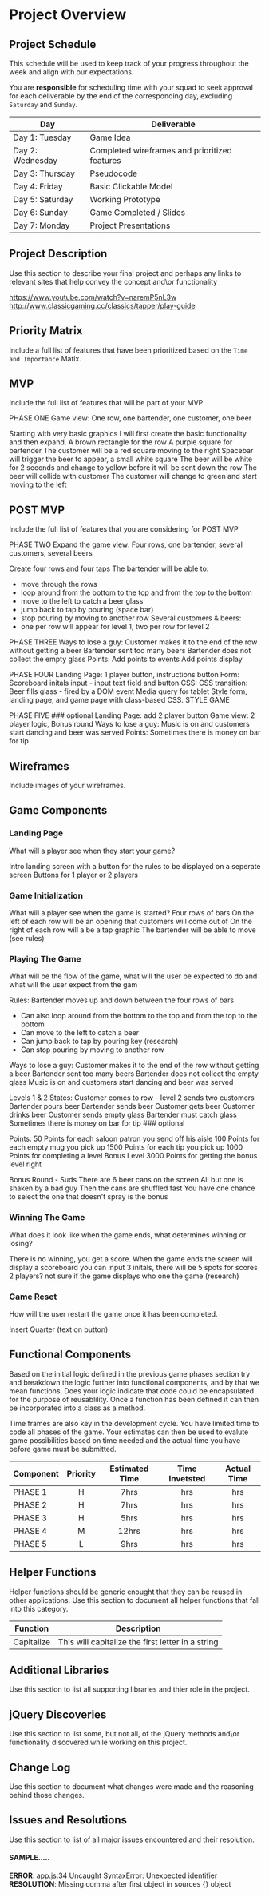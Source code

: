 # Project Overview

## Project Schedule

This schedule will be used to keep track of your progress throughout the week and align with our expectations.

You are **responsible** for scheduling time with your squad to seek approval for each deliverable by the end of the corresponding day, excluding `Saturday` and `Sunday`.

| Day              | Deliverable                                   |
| ---------------- | --------------------------------------------- |
| Day 1: Tuesday   | Game Idea                                     |
| Day 2: Wednesday | Completed wireframes and prioritized features |
| Day 3: Thursday  | Pseudocode                                    |
| Day 4: Friday    | Basic Clickable Model                         |
| Day 5: Saturday  | Working Prototype                             |
| Day 6: Sunday    | Game Completed / Slides                       |
| Day 7: Monday    | Project Presentations                         |

## Project Description

Use this section to describe your final project and perhaps any links to relevant sites that help convey the concept and\or functionality

https://www.youtube.com/watch?v=naremP5nL3w
http://www.classicgaming.cc/classics/tapper/play-guide

## Priority Matrix

Include a full list of features that have been prioritized based on the `Time and Importance` Matix.

## MVP

Include the full list of features that will be part of your MVP

<!-- Two views: a landing view (1 player button) and a game view -->

PHASE ONE
Game view: One row, one bartender, one customer, one beer

Starting with very basic graphics I will first create the basic functionality and then expand.
A brown rectangle for the row
A purple square for bartender
The customer will be a red square moving to the right
Spacebar will trigger the beer to appear, a small white square
The beer will be white for 2 seconds and change to yellow before it will be sent down the row
The beer will collide with customer
The customer will change to green and start moving to the left

## POST MVP

Include the full list of features that you are considering for POST MVP

PHASE TWO
Expand the game view: Four rows, one bartender, several customers, several beers

Create four rows and four taps
The bartender will be able to:

* move through the rows
* loop around from the bottom to the top and from the top to the bottom
* move to the left to catch a beer glass
* jump back to tap by pouring (space bar)
* stop pouring by moving to another row
  Several customers & beers:
* one per row will appear for level 1, two per row for level 2

PHASE THREE
Ways to lose a guy:
Customer makes it to the end of the row without getting a beer
Bartender sent too many beers
Bartender does not collect the empty glass
Points:
Add points to events
Add points display

PHASE FOUR
Landing Page: 1 player button, instructions button
Form:
Scoreboard initals input - input text field and button
CSS:
CSS transition: Beer fills glass - fired by a DOM event
Media query for tablet
Style form, landing page, and game page with class-based CSS.
STYLE GAME

PHASE FIVE ### optional
Landing Page: add 2 player button
Game view: 2 player logic, Bonus round
Ways to lose a guy:
Music is on and customers start dancing and beer was served
Points:
Sometimes there is money on bar for tip

## Wireframes

Include images of your wireframes.

## Game Components

### Landing Page

What will a player see when they start your game?

Intro landing screen with a button for the rules to be displayed on a seperate screen
Buttons for 1 player or 2 players

### Game Initialization

What will a player see when the game is started?
Four rows of bars
On the left of each row will be an opening that customers will come out of
On the right of each row will a be a tap graphic
The bartender will be able to move (see rules)

### Playing The Game

What will be the flow of the game, what will the user be expected to do and what will the user expect from the gam

Rules:
Bartender moves up and down between the four rows of bars.

* Can also loop around from the bottom to the top and from the top to the bottom
* Can move to the left to catch a beer
* Can jump back to tap by pouring key (research)
* Can stop pouring by moving to another row

Ways to lose a guy:
Customer makes it to the end of the row without getting a beer
Bartender sent too many beers
Bartender does not collect the empty glass
Music is on and customers start dancing and beer was served

Levels 1 & 2
States:
Customer comes to row - level 2 sends two customers
Bartender pours beer
Bartender sends beer
Customer gets beer
Customer drinks beer
Customer sends empty glass
Bartender must catch glass
Sometimes there is money on bar for tip ### optional

Points:
50 Points for each saloon patron you send off his aisle
100 Points for each empty mug you pick up
1500 Points for each tip you pick up
1000 Points for completing a level
Bonus Level 3000 Points for getting the bonus level right

Bonus Round - Suds
There are 6 beer cans on the screen
All but one is shaken by a bad guy
Then the cans are shuffled fast
You have one chance to select the one that doesn't spray is the bonus

### Winning The Game

What does it look like when the game ends, what determines winning or losing?

There is no winning, you get a score.
When the game ends the screen will display a scoreboard you can input 3 initals, there will be 5 spots for scores
2 players? not sure if the game displays who one the game (research)

### Game Reset

How will the user restart the game once it has been completed.

Insert Quarter (text on button)

## Functional Components

Based on the initial logic defined in the previous game phases section try and breakdown the logic further into functional components, and by that we mean functions. Does your logic indicate that code could be encapsulated for the purpose of reusablility. Once a function has been defined it can then be incorporated into a class as a method.

Time frames are also key in the development cycle. You have limited time to code all phases of the game. Your estimates can then be used to evalute game possibilities based on time needed and the actual time you have before game must be submitted.

| Component | Priority | Estimated Time | Time Invetsted | Actual Time |
| --------- | :------: | :------------: | :------------: | :---------: |
| PHASE 1   |    H     |      7hrs      |      hrs       |     hrs     |
| PHASE 2   |    H     |      7hrs      |      hrs       |     hrs     |
| PHASE 3   |    H     |      5hrs      |      hrs       |     hrs     |
| PHASE 4   |    M     |     12hrs      |      hrs       |     hrs     |
| PHASE 5   |    L     |      9hrs      |      hrs       |     hrs     |

## Helper Functions

Helper functions should be generic enought that they can be reused in other applications. Use this section to document all helper functions that fall into this category.

| Function   |                    Description                    |
| ---------- | :-----------------------------------------------: |
| Capitalize | This will capitalize the first letter in a string |

## Additional Libraries

Use this section to list all supporting libraries and thier role in the project.

## jQuery Discoveries

Use this section to list some, but not all, of the jQuery methods and\or functionality discovered while working on this project.

## Change Log

Use this section to document what changes were made and the reasoning behind those changes.

## Issues and Resolutions

Use this section to list of all major issues encountered and their resolution.

#### SAMPLE.....

**ERROR**: app.js:34 Uncaught SyntaxError: Unexpected identifier  
**RESOLUTION**: Missing comma after first object in sources {} object
